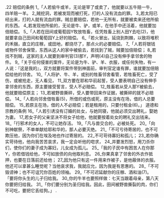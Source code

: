 .22 
赔偿的条例 
1_「人若偷牛或羊，无论是宰了或卖了，他就要以五牛赔一牛， 四羊赔一羊。 2_贼挖洞，若被发现而被打死，打的人没有流血的罪。 3_若太阳已经出来，打的人就有流血的罪。贼总要赔偿，若他一无所有，就要被卖来还他所偷的东西。 4_若发现他所偷的，无论是牛、驴，或羊，在他手中还活着，他就要加倍赔偿。 
5_「人若在田间或葡萄园Y牧放牲畜，任凭牲畜上别人田Y去吃(2)，他就要拿自己田间和葡萄园Y上好的赔偿。 
6_「若火冒出，延烧到荆棘，以致将堆积的禾捆，直立的庄稼，或田地，都烧尽了，那点火的必要赔偿。 
7_「人若将银钱或物件邻舍保管，东西从这人的家中被偷去，若找到了贼，贼要加倍赔偿； 8_若找不到贼，这家的主人就要到审判官(3)那Y，声明(4)自己没有伸手拿邻舍的物件。 
9_「关于任何侵害的案件，无论是为牛、驴、羊、衣服，或任何失物，有一人说：『这是我的』，双方就要将案件带到神面前，审判官定谁有罪，谁就要加倍赔偿给他的邻舍。 
10_「人将驴、牛、羊，或别的牲畜邻舍看管，若牲畜死亡，受了伤，或被抢走，无人看见， 11_双方要在耶和华前起誓，受人要表明自己没有伸手拿邻舍的东西，原主要接受誓言，受人不必赔偿。 12_牲畜若从受人那Y被偷去，他就要赔偿原主； 13_若被野兽撕碎，受人要带回来作证据，被撕碎的就不必赔偿。 
14_「人若向邻舍借牲畜(5)，所借的或伤或死，原主没有在场，借的人总要赔偿。 15_若原主在场，借的人不必赔偿；若是租用的，只要付租金(6)。」 
道德和宗教的条例 
16_「人若引诱没有订婚的处女，与她同寝，他就必须交出聘礼，娶她为妻。 17_若女子的父亲坚决不将女子给他，他就要按着处女的聘礼交出钱来。 
18_「行邪术的女人，不可让她存活。 
19_「凡与兽交合的，必被处死。 
20_「向别神献祭，不单单献给耶和华的，那人必要灭绝。 
21_「不可亏待寄居的，也不可欺压他，因为你们在埃及地也作过寄居的。 22_不可苛待寡妇和孤儿； 23_若你确实苛待他，他向我苦苦哀求，我一定会听他的唿求， 24_并要发烈怒，用刀杀你们，使你们的妻子成为寡妇，儿女成为孤儿。 
25_「我的子民中有困苦人在你那Y，你若借钱给他，不可如放债的向他取利息。 26_你果真拿了邻舍的外衣作抵押，也要在日落前还给他； 27_因为他只有这一件用来作被子，是他蔽体的衣服。他还可以拿甚么睡觉呢？当他哀求我，我就应允，因为我是有恩惠的。 
28_「不可毁谤神；也不可诅咒你百姓的领袖。 
29_「不可迟延献你的庄稼、酒和油(7)。 
「要将你头生的儿子归给我。 30_你的牛羊也要照样做：七天当跟着母亲，第八天你要把归给我。 
31_「你们要分别为圣归给我。因此，田间被野兽撕裂的肉，你们不可吃，要把它丢给狗。」 
.
